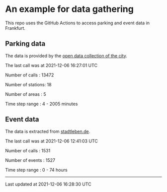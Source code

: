 # An example for data gathering

This repo uses the GitHub Actions to access parking and event data in Frankfurt.

## Parking data
The data is provided by the [open data collection of the city](https://www.offenedaten.frankfurt.de/).

The last call was at 2021-12-06 16:27:01 UTC

Number of calls   : 13472

Number of stations:    18

Number of areas   :     5

Time step range   :     4 -  2005 minutes


## Event data
The data is extracted from [stadtleben.de](https://stadtleben.de/frankfurt/).

The last call was at 2021-12-06 12:41:03 UTC

Number of calls   : 1531

Number of events  : 1527

Time step range   :    0 -   74 hours


----

Last updated at 2021-12-06 16:28:30 UTC
